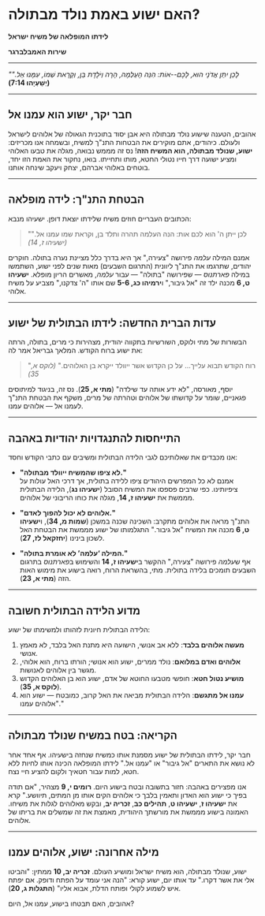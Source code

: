 # האם ישוע באמת נולד מבתולה?

**לידתו המופלאה של משיח ישראל**

**שירות האמבלברגר**

---

_"לָכֵן יִתֵּן אֲדֹנָי הוּא, לָכֶם--אוֹת: הִנֵּה הָעַלְמָה, הָרָה וְיֹלֶדֶת בֵּן, וְקָרָאת שְׁמוֹ, עִמָּנוּ אֵל."_
**(יְשַׁעְיָהוּ 7:14)**

---

## חבר יקר, ישוע הוא עמנו אל

אהובים, הטענה שישוע נולד מבתולה היא אבן יסוד בתוכנית הגאולה של אלוהים לישראל ולעולם. כיהודים, אתם מוקירים את הבטחות התנ"ך למשיח, ובשמחה אנו מכריזים: **ישוע, שנולד מבתולה, הוא המשיח הזה**! נס זה מממש נבואה, מגלה את טבעו האלוהי ומציע ישועה דרך חייו נטולי החטא, מותו ותחייתו. בואו, נחקור את האמת הזו יחד, בוטחים באלוהי אברהם, יצחק ויעקב שינחה אותנו.

---

## הבטחת התנ"ך: לידה מופלאה

הכתובים העבריים חוזים משיח שלידתו יוצאת דופן. ישעיהו מנבא:

> "לכן ייתן ה' הוא לכם אות: הנה העלמה תהרה ותלד בן, וקראת שמו עמנו אל." _(ישעיהו ז, 14)_

אמנם המילה _עלמה_ פירושה "צעירה," אך היא בדרך כלל מציינת נערה בתולה. חוקרים יהודים, שתרגמו את התנ"ך ליוונית (התרגום השבעים) מאות שנים לפני ישוע, השתמשו במילה _פארתנוס_ — שפירושה "בתולה" — עבור _עלמה_, מאשרים הריון מופלא. **ישעיהו ט, 6** מכנה ילד זה "אל גיבור," ו**ירמיהו כג, 5-6** שם אותו "ה' צדקנו," מצביע על משיח אלוהי.

---

## עדות הברית החדשה: לידתו הבתולית של ישוע

הבשורות של מתי ולוקס, השורשיות בתקווה יהודית, מצהירות כי מרים, בתולה, הרתה את ישוע ברוח הקודש. המלאך גבריאל אמר לה:

> "רוח הקודש תבוא עלייך... על כן הקדוש אשר ייוולד ייקרא בן האלוהים." _(לוקס א, 35)_

יוסף, מאורסה, "לא ידע אותה עד שילדה" (**מתי א, 25**). נס זה, בניגוד למיתוסים פגאניים, שומר על קדושתו של אלוהים וטהרתה של מרים, משקף את הבטחת התנ"ך לעמנו אל — אלוהים עמנו.

---

## התייחסות להתנגדויות יהודיות באהבה

אנו מכבדים את שאלותיכם לגבי הלידה הבתולית ומשיבים עם כתבי הקודש וחסד:

- **"לא ציפו שהמשיח ייוולד מבתולה."**  
  אמנם לא כל המפרשים היהודים ציפו ללידה בתולית, אך דרכי האל עולות על ציפיותינו. כפי שרבים פספסו את המשיח הסובל (**ישעיהו נג**), הלידה הבתולית מממשת את **ישעיהו ז, 14**, מגלה את כוחו הריבוני של אלוהים.

- **"אלוהים לא יכול להפוך לאדם."**  
  התנ"ך מראה את אלוהים מתקרב: השכינה שכנה במשכן (**שמות מ, 34**), ו**ישעיהו ט, 6** מכנה את המשיח "אל גיבור." התגלמותו של ישוע מממשת את הבטחת האל לשכון בינינו (**יחזקאל לז, 27**).

- **"המילה ‘עלמה’ לא אומרת בתולה."**  
  אף ש*עלמה* פירושה "צעירה," ההקשר ב**ישעיהו ז, 14** והשימוש ב*פארתנוס* בתרגום השבעים תומכים בלידה בתולית. מתי, בהשראת הרוח, רואה בישוע את מימוש האות הזה (**מתי א, 23**).

---

## מדוע הלידה הבתולית חשובה

הלידה הבתולית חיונית לזהותו ולמשימתו של ישוע:

1. **מעשה אלוהים בלבד**: ללא אב אנושי, הישועה היא מתנת האל בלבד, לא מאמץ אנושי.
2. **אלוהים ואדם במלואם**: נולד ממרים, ישוע הוא אנושי; הורתו ברוח, הוא אלוהי, מגשר בין אלוהים לאנושות.
3. **מושיע נטול חטא**: חופשי מטבעו החוטא של אדם, ישוע הוא בן האלוהים הקדוש (**לוקס א, 35**).
4. **עמנו אל מתגשם**: הלידה הבתולית מביאה את האל קרוב, כמובטח — ישוע הוא "אלוהים עמנו."

---

## הקריאה: בטח במשיח שנולד מבתולה

חבר יקר, לידתו הבתולית של ישוע מסמנת אותו כמשיח שנחזה בישעיהו. אף אחד אחר לא נושא את התארים "אל גיבור" או "עמנו אל." לידתו המופלאה הכינה אותו לחיות ללא חטא, למות עבור חטאיך ולקום להציע חיי נצח.

אנו מפצירים באהבה: חזור בתשובה ובטח בישוע היום. **רומים י, 9** מצהיר, "אם תודה בפיך כי ישוע הוא האדון ותאמין בלבך כי אלוהים הקים אותו מן המתים, תיוושע." קרא את **ישעיהו ז**, **ישעיהו ט**, **תהילים כב**, **זכריה יב**, ובקש מאלוהים לגלות את משיחו. האמונה בישוע מממשת את מורשתך היהודית, מאמצת את זה שמשלים את בריתו של אלוהים.

---

## מילה אחרונה: ישוע, אלוהים עמנו

ישוע, שנולד מבתולה, הוא משיח ישראל ומושיע העולם. **זכריה יב, 10** ממתין: "והביטו אלי את אשר דקרו." עד אותו יום, ישוע קורא: "הנה אני עומד על הפתח ודופק. אם יפתח איש לשמוע לקולי ופותח הדלת, אבוא אליו" (**התגלות ג, 20**).

אהובים, האם תבטחו בישוע, עמנו אל, היום?

